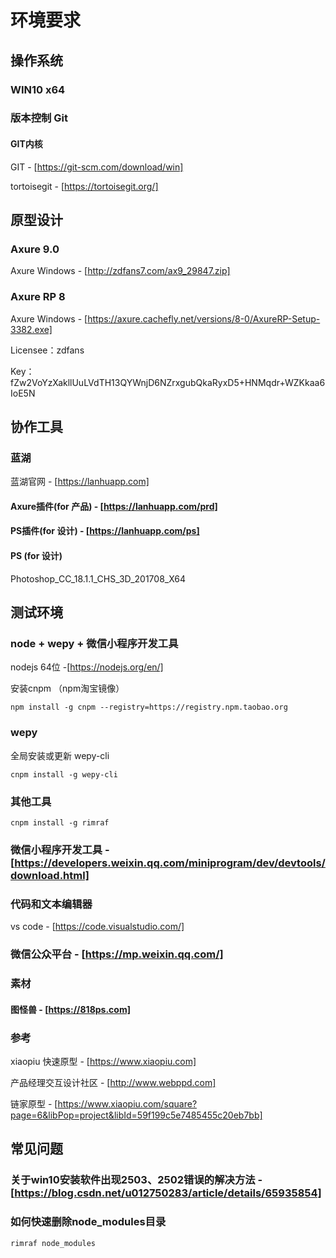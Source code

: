 # 环境要求

## 操作系统

### WIN10 x64

### 版本控制 Git

#### GIT内核

GIT - [https://git-scm.com/download/win]

tortoisegit - [https://tortoisegit.org/]

## 原型设计

### Axure 9.0

Axure Windows - [http://zdfans7.com/ax9_29847.zip]

### Axure RP 8

Axure Windows - [https://axure.cachefly.net/versions/8-0/AxureRP-Setup-3382.exe]

Licensee：zdfans

Key：fZw2VoYzXakllUuLVdTH13QYWnjD6NZrxgubQkaRyxD5+HNMqdr+WZKkaa6IoE5N

## 协作工具

### 蓝湖

蓝湖官网 - [https://lanhuapp.com]

#### Axure插件(for 产品) - [https://lanhuapp.com/prd]

#### PS插件(for 设计) - [https://lanhuapp.com/ps]

#### PS (for 设计)

Photoshop_CC_18.1.1_CHS_3D_201708_X64

## 测试环境

### node + wepy + 微信小程序开发工具

nodejs 64位 -[https://nodejs.org/en/]

安装cnpm （npm淘宝镜像）

```console
npm install -g cnpm --registry=https://registry.npm.taobao.org
```

### wepy

全局安装或更新 wepy-cli

```console
cnpm install -g wepy-cli
```

### 其他工具

```console
cnpm install -g rimraf
```

### 微信小程序开发工具 - [https://developers.weixin.qq.com/miniprogram/dev/devtools/download.html]

### 代码和文本编辑器

vs code - [https://code.visualstudio.com/]

### 微信公众平台 - [https://mp.weixin.qq.com/]

### 素材

#### 图怪兽 - [https://818ps.com]

### 参考

xiaopiu 快速原型 - [https://www.xiaopiu.com]

产品经理交互设计社区 - [http://www.webppd.com]

链家原型 - [https://www.xiaopiu.com/square?page=6&libPop=project&libId=59f199c5e7485455c20eb7bb]

## 常见问题

### 关于win10安装软件出现2503、2502错误的解决方法 - [https://blog.csdn.net/u012750283/article/details/65935854]

### 如何快速删除node_modules目录

```console
rimraf node_modules
```
